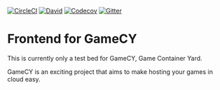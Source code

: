 [![CircleCI](https://img.shields.io/circleci/project/BrightFlair/PHP.Gt.svg?style=flat-square)](https://circleci.com/gh/moorkop/gamecy-ui)
[![David](https://img.shields.io/david/strongloop/express.svg?style=flat-square)](https://david-dm.org/moorkop/gamecy-ui)
[![Codecov](https://img.shields.io/codecov/c/github/codecov/example-python.svg?style=flat-square)](https://codecov.io/github/moorkop/gamecy-ui)
[![Gitter](https://img.shields.io/gitter/room/nwjs/nw.js.svg?style=flat-square)](https://gitter.im/moorkop/mccy-engine)

# Frontend for GameCY

This is currently only a test bed for GameCY, Game Container Yard.

GameCY is an exciting project that aims to make hosting your games in cloud easy.
